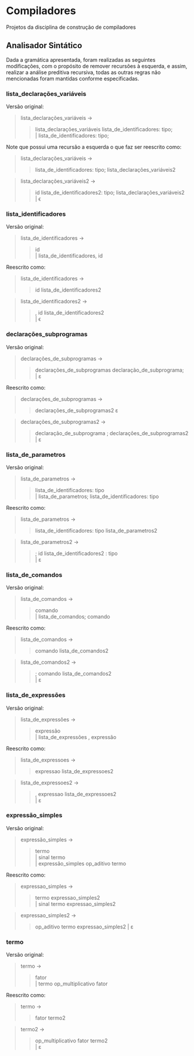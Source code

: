 # Compiladores
Projetos da disciplina de construção de compiladores

## Analisador Sintático
Dada a gramática apresentada, foram realizadas as seguintes modificações, com o propósito de remover recursões à esquerda, e assim, realizar a análise preditiva recursiva, todas as outras regras não mencionadas foram mantidas conforme especificadas.


### lista_declarações_variáveis
Versão original:

>lista_declarações_variáveis →
>>  lista_declarações_variáveis lista_de_identificadores: tipo;<br>
>>| lista_de_identificadores: tipo;

Note que possui uma recursão a esquerda o que faz ser reescrito como:

> lista_declarações_variáveis → 
>> lista_de_identificadores: tipo; lista_declarações_variáveis2
 
>lista_declarações_variáveis2 → 
>> id lista_de_identificadores2: tipo; lista_declarações_variáveis2 <br>
>>| ϵ

### lista_identificadores
Versão original:

> lista_de_identificadores → 
>> id <br>
>>| lista_de_identificadores, id

Reescrito como:

> lista_de_identificadores →
>> id lista_de_identificadores2

> lista_de_identificadores2 → 
>>, id lista_de_identificadores2 <br> 
>>| ϵ

### declarações_subprogramas
Versão original:

>declarações_de_subprogramas →
>> declarações_de_subprogramas declaração_de_subprograma;
>> <br>| ε

Reescrito como:

> declarações_de_subprogramas → 
>> declarações_de_subprogramas2 ε

> declarações_de_subprogramas2 → 
>> declaração_de_subprograma ; declarações_de_subprogramas2
>> <br>| ε

### lista_de_parametros
Versão original:
>lista_de_parametros → 
>>lista_de_identificadores: tipo
>><br>| lista_de_parametros; lista_de_identificadores: tipo

Reescrito como:
>lista_de_parametros →
>> lista_de_identificadores: tipo lista_de_parametros2

> lista_de_parametros2 → 
>> ; id lista_de_identificadores2 : tipo
>> <br>| ε

### lista_de_comandos
Versão original:
>lista_de_comandos →
 >> comando
 >> <br>| lista_de_comandos; comando

Reescrito como:
>lista_de_comandos → 
>> comando lista_de_comandos2

>lista_de_comandos2 →
>> ; comando lista_de_comandos2
>> <br>| ε

### lista_de_expressões
Versão original:
>lista_de_expressões →
>> expressão
>><br>| lista_de_expressões , expressão

Reescrito como:
>lista_de_expressoes →
>> expressao lista_de_expressoes2

>lista_de_expressoes2 → 
>>, expressao lista_de_expressoes2 
>><br>| ε

### expressão_simples
Versão original:
>expressão_simples → 
>>termo
>><br>| sinal termo
>><br>| expressão_simples op_aditivo termo

Reescrito como:
>expressao_simples →
>> termo expressao_simples2 
>><br>| sinal termo expressao_simples2

>expressao_simples2 →
>> op_aditivo termo expressao_simples2
>>| ε

### termo
Versão original:
>termo → 
>>fator
>><br>| termo op_multiplicativo fator

Reescrito como:
>termo →
>> fator termo2

> termo2 →
>> op_multiplicativo fator termo2
>><br>| ε
